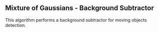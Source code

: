 ## Mixture of Gaussians - Background Subtractor

This algorithm performs a background subtractor for moving objects detection.
